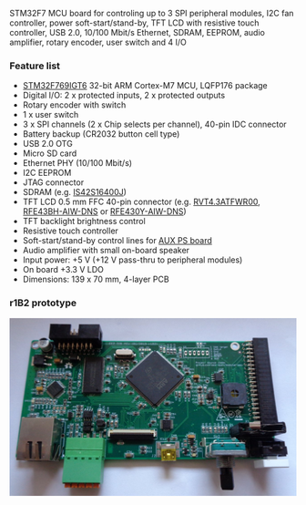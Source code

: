 STM32F7 MCU board for controling up to 3 SPI peripheral modules, I2C fan controller, power soft-start/stand-by, TFT LCD with resistive touch controller, USB 2.0, 10/100 Mbit/s Ethernet, SDRAM, EEPROM, audio amplifier, rotary encoder, user switch and 4 I/O

### Feature list

* [STM32F769IGT6](https://www.tme.eu/en/details/stm32f769igt6/st-microcontrollers/st-microelectronics/) 32-bit ARM Cortex-M7 MCU, LQFP176 package
* Digital I/O: 2 x protected inputs, 2 x protected outputs
* Rotary encoder with switch
* 1 x user switch
* 3 x SPI channels (2 x Chip selects per channel), 40-pin IDC connector
* Battery backup (CR2032 button cell type)
* USB 2.0 OTG
* Micro SD card
* Ethernet PHY (10/100 Mbit/s)
* I2C EEPROM
* JTAG connector
* SDRAM (e.g. [IS42S16400J](https://www.tme.eu/en/details/is42s16400j-7tli/dram-memories-integrated-circuits/issi/))
* TFT LCD 0.5 mm FFC 40-pin connector (e.g. [RVT4.3ATFWR00](https://www.tme.eu/en/details/rvt4.3atfwr00/tft-displays/riverdi/rvt43a480272tfwr00/),  [RFE43BH-AIW-DNS](https://www.tme.eu/en/details/rfe43bh-aiw-dns/tft-displays/raystar-optronics/) or [RFE430Y-AIW-DNS](https://www.tme.eu/en/details/rfe430y-aiw-dns/tft-displays/raystar-optronics/))
* TFT backlight brightness control
* Resistive touch controller
* Soft-start/stand-by control lines for [AUX PS board](https://github.com/eez-open/modular-psu/tree/master/aux-ps)
* Audio amplifier with small on-board speaker
* Input power: +5 V (+12 V pass-thru to peripheral modules)
* On board +3.3 V LDO
* Dimensions: 139 x 70 mm, 4-layer PCB

### r1B2 prototype

![prototype](Images/MCU_board_r1B2_prototype.jpg)
